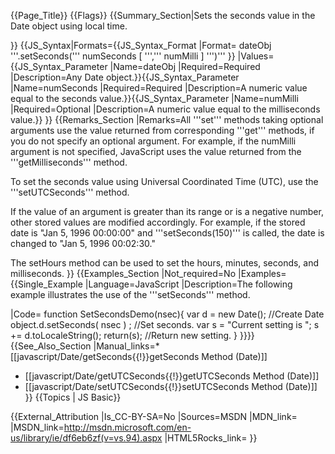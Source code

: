 {{Page_Title}}
{{Flags}}
{{Summary_Section|Sets the seconds value in the Date object using local time.

}}
{{JS_Syntax|Formats={{JS_Syntax_Format
|Format= dateObj '''.setSeconds(''' numSeconds [ ''',''' numMilli ] ''')''' }}
|Values={{JS_Syntax_Parameter
|Name=dateObj
|Required=Required
|Description=Any Date object.}}{{JS_Syntax_Parameter
|Name=numSeconds
|Required=Required
|Description=A numeric value equal to the seconds value.}}{{JS_Syntax_Parameter
|Name=numMilli
|Required=Optional
|Description=A numeric value equal to the milliseconds value.}}
}}
{{Remarks_Section
|Remarks=All '''set''' methods taking optional arguments use the value returned from corresponding '''get''' methods, if you do not specify an optional argument. For example, if the numMilli argument is not specified, JavaScript uses the value returned from the '''getMilliseconds''' method.

To set the seconds value using Universal Coordinated Time (UTC), use the '''setUTCSeconds''' method.

If the value of an argument is greater than its range or is a negative number, other stored values are modified accordingly. For example, if the stored date is "Jan 5, 1996 00:00:00" and '''setSeconds(150)''' is called, the date is changed to "Jan 5, 1996 00:02:30."

The setHours method can be used to set the hours, minutes, seconds, and milliseconds.
}}
{{Examples_Section
|Not_required=No
|Examples={{Single_Example
|Language=JavaScript
|Description=The following example illustrates the use of the '''setSeconds''' method.

|Code= function SetSecondsDemo(nsec){
    var d = new Date();         //Create Date object.d.setSeconds( nsec ) ;         //Set seconds.
    var s = "Current setting is ";
    s += d.toLocaleString();
    return(s);                  //Return new setting.
 }
}}}}
{{See_Also_Section
|Manual_links=* [[javascript/Date/getSeconds{{!}}getSeconds Method (Date)]]
* [[javascript/Date/getUTCSeconds{{!}}getUTCSeconds Method (Date)]]
* [[javascript/Date/setUTCSeconds{{!}}setUTCSeconds Method (Date)]]
}}
{{Topics | JS Basic}}

{{External_Attribution
|Is_CC-BY-SA=No
|Sources=MSDN
|MDN_link=
|MSDN_link=http://msdn.microsoft.com/en-us/library/ie/df6eb6zf(v=vs.94).aspx
|HTML5Rocks_link=
}}